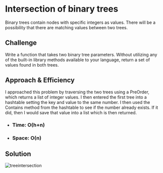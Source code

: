 # Intersection of binary trees
Binary trees contain nodes with specific integers as values. There will be a possibility that there are matching values between two trees.

## Challenge
Write a function that takes two binary tree parameters. Without utilizing any of the built-in library methods available to your language, return a set of values found in both trees.

## Approach & Efficiency
I approached this problem by traversing the two trees using a PreOrder, which returns a list of integer values.  I then entered the first tree into a hashtable setting the key and value to the same number.  I then used the Contains method from the hashtable to see if the number already exists.  If it did, then I would save that value into a list which is then returned.

- ### Time: O(h+n) <br>
- ### Space: O(n)

## Solution
![treeintersection](https://user-images.githubusercontent.com/25948479/48445903-a4032380-e74c-11e8-8635-b5c876dd52b5.jpg)
